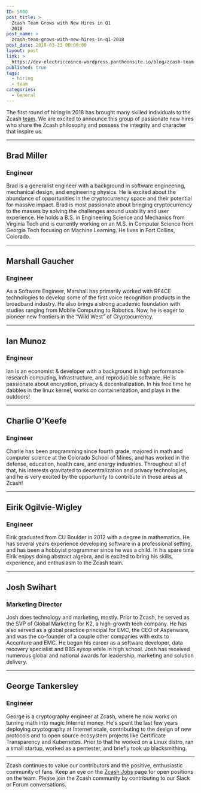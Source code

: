 ```yaml
---
ID: 5000
post_title: >
  Zcash Team Grows with New Hires in Q1
  2018
post_name: >
  zcash-team-grows-with-new-hires-in-q1-2018
post_date: 2018-03-23 00:00:00
layout: post
link: >
  https://dev-electriccoinco-wordpress.pantheonsite.io/blog/zcash-team-grows-with-new-hires-in-q1-2018/
published: true
tags:
  - hiring
  - team
categories:
  - General
---
```

<p>The first round of hiring in 2018 has brought many skilled individuals to the Zcash <a class="reference external" href="https://z.cash/team.html">team</a>. We are excited to announce this group of passionate new hires who share the Zcash philosophy and possess the integrity and character that inspire us.</p>
<hr class="docutils">
<div class="new-hire-post section">
<h2>Brad Miller</h2>
<div class="section">
<h3>Engineer</h3>
<p>Brad is a generalist engineer with a background in software engineering, mechanical design, and engineering physics. He is excited about the abundance of opportunities in the cryptocurrency space and their potential for massive impact. Brad is most passionate about bringing cryptocurrency to the masses by solving the challenges around usability and user experience. He holds a B.S. in Engineering Science and Mechanics from Virginia Tech and is currently working on an M.S. in Computer Science from Georgia Tech focusing on Machine Learning. He lives in Fort Collins, Colorado.</p>
</div>
</div>
<hr class="docutils">
<div class="new-hire-post section">
<h2>Marshall Gaucher</h2>
<div class="section">
<h3>Engineer</h3>
<p>As a Software Engineer, Marshall has primarily worked with RF4CE technologies to develop some of the first voice recognition products in the broadband industry. He also brings a strong academic foundation with studies ranging from Mobile Computing to Robotics. Now, he is eager to pioneer new frontiers in the “Wild West” of Cryptocurrency.</p>
</div>
</div>
<hr class="docutils">
<div class="new-hire-post section">
<h2>Ian Munoz</h2>
<div class="section">
<h3>Engineer</h3>
<p>Ian is an economist &amp; developer with a background in high performance research computing, infrastructure, and reproducible software. He is passionate about encryption, privacy &amp; decentralization. In his free time he dabbles in the linux kernel, works on containerization, and plays in the outdoors!</p>
</div>
</div>
<hr class="docutils">
<div class="new-hire-post section">
<h2>Charlie O'Keefe</h2>
<div class="section">
<h3>Engineer</h3>
<p>Charlie has been programming since fourth grade, majored in math and computer science at the Colorado School of Mines, and has worked in the defense, education, health care, and energy industries. Throughout all of that, his interests gravitated to decentralization and privacy technologies, and he is very excited by the opportunity to contribute in those areas at Zcash!</p>
</div>
</div>
<hr class="docutils">
<div class="new-hire-post section">
<h2>Eirik Ogilvie-Wigley</h2>
<div class="section">
<h3>Engineer</h3>
<p>Eirik graduated from CU Boulder in 2012 with a degree in mathematics. He has several years experience developing software in a professional setting, and has been a hobbyist programmer since he was a child. In his spare time Eirik enjoys doing abstract algebra, and is excited to bring his skills, experience, and enthusiasm to the Zcash team.</p>
</div>
</div>
<hr class="docutils">
<div class="new-hire-post section">
<h2>Josh Swihart</h2>
<div class="section">
<h3>Marketing Director</h3>
<p>Josh does technology and marketing, mostly. Prior to Zcash, he served as the SVP of Global Marketing for K2, a high-growth tech company. He has also served as a global practice principal for EMC, the CEO of Aspenware, and was the co-founder of a couple other companies with exits to Accenture and EMC. He began his career as a software developer, data recovery specialist and BBS sysop while in high school. Josh has received numerous global and national awards for leadership, marketing and solution delivery.</p>
</div>
</div>
<hr class="docutils">
<div class="new-hire-post section">
<h2>George Tankersley</h2>
<div class="section">
<h3>Engineer</h3>
<p>George is a cryptography engineer at Zcash, where he now works on turning math into magic Internet money. He's spent the last few years deploying cryptography at Internet scale, contributing to the design of new protocols and to open source ecosystem projects like Certificate Transparency and Kubernetes. Prior to that he worked on a Linux distro, ran a small startup, worked as a pentester, and briefly took up blacksmithing.</p>
</div>
</div>
<hr class="docutils">
<p>Zcash continues to value our contributors and the positive, enthusiastic community of fans. Keep an eye on the <a href="https://z.cash/jobs/">Zcash Jobs</a> page for open positions on the team. Please join the Zcash community by contributing to our Slack or Forum conversations.</p>
